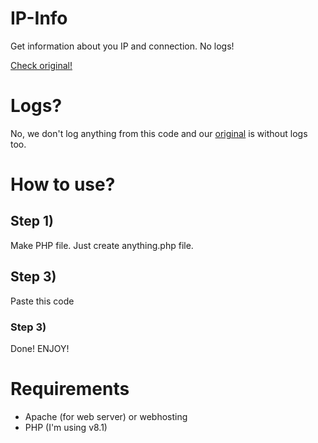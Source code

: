# IP-Info
Get information about you IP and connection. No logs!


<a href="https://ip.kocicak.xyz/">Check original!</a>


# Logs?

<p>No, we don't log anything from this code and our <a href="https://ip.kocicak.xyz/">original</a> is without logs too.</p>



# How to use?

<h2>Step 1)</h2>
<p>Make PHP file. Just create anything.php file.</p>
<h2>Step 3)</h2>
<p>Paste this code</p>

<h3>Step 3)</h3>
<p>Done! ENJOY!</p>




# Requirements

- Apache (for web server) or webhosting
- PHP (I'm using v8.1)
